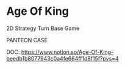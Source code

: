 # Age Of King

2D Strategy Turn Base Game

PANTEON CASE

DOC: 
 https://www.notion.so/Age-Of-King-beedb1b8077943c0a4fe664ff1d8f15f?pvs=4

